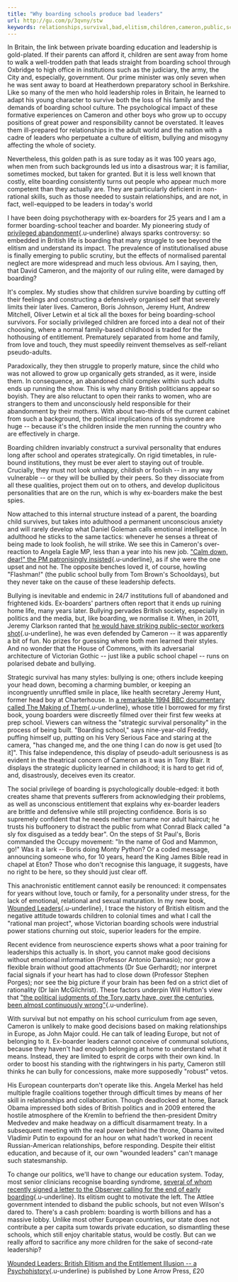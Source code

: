 ```yaml
---
title: "Why boarding schools produce bad leaders"
url: http://gu.com/p/3qvny/stw
keywords: relationships,survival,bad,elitism,children,cameron,public,schools,school,boarding,british,produce,leaders
---
```

In Britain, the link between private boarding education and leadership is gold-plated. If their parents can afford it, children are sent away from home to walk a well-trodden path that leads straight from boarding school through Oxbridge to high office in institutions such as the judiciary, the army, the City and, especially, government. Our prime minister was only seven when he was sent away to board at Heatherdown preparatory school in Berkshire. Like so many of the men who hold leadership roles in Britain, he learned to adapt his young character to survive both the loss of his family and the demands of boarding school culture. The psychological impact of these formative experiences on Cameron and other boys who grow up to occupy positions of great power and responsibility cannot be overstated. It leaves them ill-prepared for relationships in the adult world and the nation with a cadre of leaders who perpetuate a culture of elitism, bullying and misogyny affecting the whole of society.

Nevertheless, this golden path is as sure today as it was 100 years ago, when men from such backgrounds led us into a disastrous war; it is familiar, sometimes mocked, but taken for granted. But it is less well known that costly, elite boarding consistently turns out people who appear much more competent than they actually are. They are particularly deficient in non-rational skills, such as those needed to sustain relationships, and are not, in fact, well-equipped to be leaders in today\'s world

I have been doing psychotherapy with ex-boarders for 25 years and I am a former boarding-school teacher and boarder. My pioneering study of [privileged abandonment](http://www.boardingconcern.org.uk/home.php?home=yes){.u-underline} always sparks controversy: so embedded in British life is boarding that many struggle to see beyond the elitism and understand its impact. The prevalence of institutionalised abuse is finally emerging to public scrutiny, but the effects of normalised parental neglect are more widespread and much less obvious. Am I saying, then, that David Cameron, and the majority of our ruling elite, were damaged by boarding?

It\'s complex. My studies show that children survive boarding by cutting off their feelings and constructing a defensively organised self that severely limits their later lives. Cameron, Boris Johnson, Jeremy Hunt, Andrew Mitchell, Oliver Letwin et al tick all the boxes for being boarding-school survivors. For socially privileged children are forced into a deal not of their choosing, where a normal family-based childhood is traded for the hothousing of entitlement. Prematurely separated from home and family, from love and touch, they must speedily reinvent themselves as self-reliant pseudo-adults.

Paradoxically, they then struggle to properly mature, since the child who was not allowed to grow up organically gets stranded, as it were, inside them. In consequence, an abandoned child complex within such adults ends up running the show. This is why many British politicians appear so boyish. They are also reluctant to open their ranks to women, who are strangers to them and unconsciously held responsible for their abandonment by their mothers. With about two-thirds of the current cabinet from such a background, the political implications of this syndrome are huge -- because it\'s the children inside the men running the country who are effectively in charge.

Boarding children invariably construct a survival personality that endures long after school and operates strategically. On rigid timetables, in rule-bound institutions, they must be ever alert to staying out of trouble. Crucially, they must not look unhappy, childish or foolish -- in any way vulnerable -- or they will be bullied by their peers. So they dissociate from all these qualities, project them out on to others, and develop duplicitous personalities that are on the run, which is why ex-boarders make the best spies.

Now attached to this internal structure instead of a parent, the boarding child survives, but takes into adulthood a permanent unconscious anxiety and will rarely develop what Daniel Goleman calls emotional intelligence. In adulthood he sticks to the same tactics: whenever he senses a threat of being made to look foolish, he will strike. We see this in Cameron\'s over-reaction to Angela Eagle MP, less than a year into his new job. [\"Calm down, dear!\" the PM patronisingly insisted](https://www.theguardian.com/politics/2011/apr/28/david-cameron-calm-down-dear){.u-underline}, as if she were the one upset and not he. The opposite benches loved it, of course, howling \"Flashman!\" (the public school bully from Tom Brown\'s Schooldays), but they never take on the cause of these leadership defects.

Bullying is inevitable and endemic in 24/7 institutions full of abandoned and frightened kids. Ex-boarders\' partners often report that it ends up ruining home life, many years later. Bullying pervades British society, especially in politics and the media, but, like boarding, we normalise it. When, in 2011, Jeremy Clarkson ranted that [he would have striking public-sector workers shot](https://www.theguardian.com/media/2011/nov/30/jeremy-clarkson-one-show-apology){.u-underline}, he was even defended by Cameron -- it was apparently a bit of fun. No prizes for guessing where both men learned their styles. And no wonder that the House of Commons, with its adversarial architecture of Victorian Gothic -- just like a public school chapel -- runs on polarised debate and bullying.

Strategic survival has many styles: bullying is one; others include keeping your head down, becoming a charming bumbler, or keeping an incongruently unruffled smile in place, like health secretary Jeremy Hunt, former head boy at Charterhouse. In [a remarkable 1994 BBC documentary called The Making of Them](http://youtu.be/2uRr77vju8U){.u-underline}, whose title I borrowed for my first book, young boarders were discreetly filmed over their first few weeks at prep school. Viewers can witness the \"strategic survival personality\" in the process of being built. \"Boarding school,\" says nine-year-old Freddy, puffing himself up, putting on his Very Serious Face and staring at the camera, \"has changed me, and the one thing I can do now is get used \[to it\]\". This false independence, this display of pseudo-adult seriousness is as evident in the theatrical concern of Cameron as it was in Tony Blair. It displays the strategic duplicity learned in childhood; it is hard to get rid of, and, disastrously, deceives even its creator.

The social privilege of boarding is psychologically double-edged: it both creates shame that prevents sufferers from acknowledging their problems, as well as unconscious entitlement that explains why ex-boarder leaders are brittle and defensive while still projecting confidence. Boris is so supremely confident that he needs neither surname nor adult haircut; he trusts his buffoonery to distract the public from what Conrad Black called \"a sly fox disguised as a teddy bear\". On the steps of St Paul\'s, Boris commanded the Occupy movement: \"In the name of God and Mammon, go!\" Was it a lark -- Boris doing Monty Python? Or a coded message, announcing someone who, for 10 years, heard the King James Bible read in chapel at Eton? Those who don\'t recognise this language, it suggests, have no right to be here, so they should just clear off.

This anachronistic entitlement cannot easily be renounced: it compensates for years without love, touch or family, for a personality under stress, for the lack of emotional, relational and sexual maturation. In my new book, [Wounded Leaders](http://www.woundedleaders.co.uk/){.u-underline}, I trace the history of British elitism and the negative attitude towards children to colonial times and what I call the \"rational man project\", whose Victorian boarding schools were industrial power stations churning out stoic, superior leaders for the empire.

Recent evidence from neuroscience experts shows what a poor training for leaderships this actually is. In short, you cannot make good decisions without emotional information (Professor Antonio Damasio); nor grow a flexible brain without good attachments (Dr Sue Gerhardt); nor interpret facial signals if your heart has had to close down (Professor Stephen Porges); nor see the big picture if your brain has been fed on a strict diet of rationality (Dr Iain McGilchrist). These factors underpin Will Hutton\'s view that [\"the political judgments of the Tory party have, over the centuries, been almost continuously wrong\"](https://www.theguardian.com/commentisfree/2011/dec/11/will-hutton-david-cameron-wrong-on-europe){.u-underline}.

With survival but not empathy on his school curriculum from age seven, Cameron is unlikely to make good decisions based on making relationships in Europe, as John Major could. He can talk of leading Europe, but not of belonging to it. Ex-boarder leaders cannot conceive of communal solutions, because they haven\'t had enough belonging at home to understand what it means. Instead, they are limited to esprit de corps with their own kind. In order to boost his standing with the rightwingers in his party, Cameron still thinks he can bully for concessions, make more supposedly \"robust\" vetos.

His European counterparts don\'t operate like this. Angela Merkel has held multiple fragile coalitions together through difficult times by means of her skill in relationships and collaboration. Though deadlocked at home, Barack Obama impressed both sides of British politics and in 2009 entered the hostile atmosphere of the Kremlin to befriend the then-president Dmitry Medvedev and make headway on a difficult disarmament treaty. In a subsequent meeting with the real power behind the throne, Obama invited Vladimir Putin to expound for an hour on what hadn\'t worked in recent Russian-American relationships, before responding. Despite their elitist education, and because of it, our own \"wounded leaders\" can\'t manage such statesmanship.

To change our politics, we\'ll have to change our education system. Today, most senior clinicians recognise boarding syndrome, [several of whom recently signed a letter to the Observer calling for the end of early boarding](https://www.theguardian.com/theobserver/2014/may/10/the-big-issue-boarding-schools-abuse){.u-underline}. Its elitism ought to motivate the left. The Attlee government intended to disband the public schools, but not even Wilson\'s dared to. There\'s a cash problem: boarding is worth billions and has a massive lobby. Unlike most other European countries, our state does not contribute a per capita sum towards private education, so dismantling these schools, which still enjoy charitable status, would be costly. But can we really afford to sacrifice any more children for the sake of second-rate leadership?

[Wounded Leaders: British Elitism and the Entitlement Illusion -- a Psychohistory](http://woundedleaders.co.uk/){.u-underline} is published by Lone Arrow Press, £20
